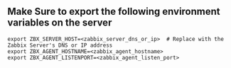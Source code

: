 ## Make Sure to export the following environment variables on the server

```
export ZBX_SERVER_HOST=<zabbix_server_dns_or_ip>  # Replace with the Zabbix Server's DNS or IP address
export ZBX_AGENT_HOSTNAME=<zabbix_agent_hostname>
export ZBX_AGENT_LISTENPORT=<zabbix_agent_listen_port>
```
